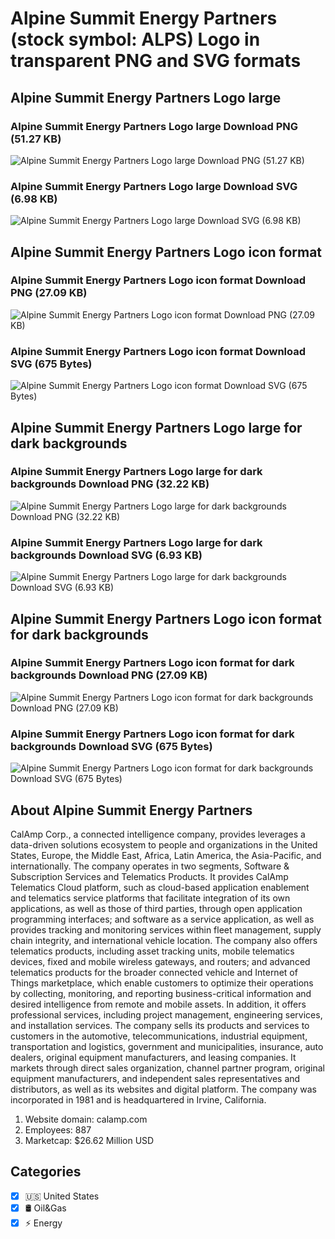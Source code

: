 # Alpine Summit Energy Partners (stock symbol: ALPS) Logo in transparent PNG and SVG formats

## Alpine Summit Energy Partners Logo large

### Alpine Summit Energy Partners Logo large Download PNG (51.27 KB)

![Alpine Summit Energy Partners Logo large Download PNG (51.27 KB)](/img/orig/ALPS_BIG-0cb5357f.png)

### Alpine Summit Energy Partners Logo large Download SVG (6.98 KB)

![Alpine Summit Energy Partners Logo large Download SVG (6.98 KB)](/img/orig/ALPS_BIG-ec70fd10.svg)

## Alpine Summit Energy Partners Logo icon format

### Alpine Summit Energy Partners Logo icon format Download PNG (27.09 KB)

![Alpine Summit Energy Partners Logo icon format Download PNG (27.09 KB)](/img/orig/ALPS-056e3d4d.png)

### Alpine Summit Energy Partners Logo icon format Download SVG (675 Bytes)

![Alpine Summit Energy Partners Logo icon format Download SVG (675 Bytes)](/img/orig/ALPS-84664200.svg)

## Alpine Summit Energy Partners Logo large for dark backgrounds

### Alpine Summit Energy Partners Logo large for dark backgrounds Download PNG (32.22 KB)

![Alpine Summit Energy Partners Logo large for dark backgrounds Download PNG (32.22 KB)](/img/orig/ALPS_BIG.D-76a4ba2a.png)

### Alpine Summit Energy Partners Logo large for dark backgrounds Download SVG (6.93 KB)

![Alpine Summit Energy Partners Logo large for dark backgrounds Download SVG (6.93 KB)](/img/orig/ALPS_BIG.D-b71de550.svg)

## Alpine Summit Energy Partners Logo icon format for dark backgrounds

### Alpine Summit Energy Partners Logo icon format for dark backgrounds Download PNG (27.09 KB)

![Alpine Summit Energy Partners Logo icon format for dark backgrounds Download PNG (27.09 KB)](/img/orig/ALPS.D-dbba86bd.png)

### Alpine Summit Energy Partners Logo icon format for dark backgrounds Download SVG (675 Bytes)

![Alpine Summit Energy Partners Logo icon format for dark backgrounds Download SVG (675 Bytes)](/img/orig/ALPS.D-eb2a87ea.svg)

## About Alpine Summit Energy Partners

CalAmp Corp., a connected intelligence company, provides leverages a data-driven solutions ecosystem to people and organizations in the United States, Europe, the Middle East, Africa, Latin America, the Asia-Pacific, and internationally. The company operates in two segments, Software & Subscription Services and Telematics Products. It provides CalAmp Telematics Cloud platform, such as cloud-based application enablement and telematics service platforms that facilitate integration of its own applications, as well as those of third parties, through open application programming interfaces; and software as a service application, as well as provides tracking and monitoring services within fleet management, supply chain integrity, and international vehicle location. The company also offers telematics products, including asset tracking units, mobile telematics devices, fixed and mobile wireless gateways, and routers; and advanced telematics products for the broader connected vehicle and Internet of Things marketplace, which enable customers to optimize their operations by collecting, monitoring, and reporting business-critical information and desired intelligence from remote and mobile assets. In addition, it offers professional services, including project management, engineering services, and installation services. The company sells its products and services to customers in the automotive, telecommunications, industrial equipment, transportation and logistics, government and municipalities, insurance, auto dealers, original equipment manufacturers, and leasing companies. It markets through direct sales organization, channel partner program, original equipment manufacturers, and independent sales representatives and distributors, as well as its websites and digital platform. The company was incorporated in 1981 and is headquartered in Irvine, California.

1. Website domain: calamp.com
2. Employees: 887
3. Marketcap: $26.62 Million USD


## Categories
- [x] 🇺🇸 United States
- [x] 🛢 Oil&Gas
- [x] ⚡ Energy
